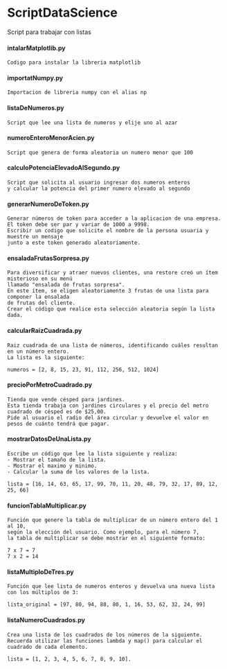 # ScriptDataScience

Script para trabajar con listas

#### intalarMatplotlib.py
    Codigo para instalar la libreria matplotlib

#### importatNumpy.py
    Importacion de libreria numpy con el alias np

#### listaDeNumeros.py
    Script que lee una lista de numeros y elije uno al azar

#### numeroEnteroMenorAcien.py
    Script que genera de forma aleatoria un numero menor que 100

#### calculoPotenciaElevadoAlSegundo.py
    Script que solicita al usuario ingresar dos numeros enteros
    y calcular la potencia del primer numero elevado al segundo

#### generarNumeroDeToken.py
    Generar números de token para acceder a la aplicacion de una empresa.
    El token debe ser par y variar de 1000 a 9998.
    Escribir un codigo que solicite el nombre de la persona usuaria y muestre un mensaje
    junto a este token generado aleatoriamente.

#### ensaladaFrutasSorpresa.py
    Para diversificar y atraer nuevos clientes, una restore creó un ítem misterioso en su menú 
    llamado "ensalada de frutas sorpresa". 
    En este ítem, se eligen aleatoriamente 3 frutas de una lista para componer la ensalada 
    de frutas del cliente. 
    Crear el código que realice esta selección aleatoria según la lista dada.

#### calcularRaizCuadrada.py
    Raiz cuadrada de una lista de números, identificando cuáles resultan en un número entero. 
    La lista es la siguiente:

    numeros = [2, 8, 15, 23, 91, 112, 256, 512, 1024]

#### precioPorMetroCuadrado.py
    Tienda que vende césped para jardines. 
    Esta tienda trabaja con jardines circulares y el precio del metro cuadrado de césped es de $25,00.
    Pide al usuario el radio del área circular y devuelve el valor en pesos de cuánto tendrá que pagar.

#### mostrarDatosDeUnaLista.py
    Escribe un código que lee la lista siguiente y realiza:
    - Mostrar el tamaño de la lista.
    - Mostrar el maximo y minimo.
    - Calcular la suma de los valores de la lista.

    lista = [16, 14, 63, 65, 17, 99, 70, 11, 20, 48, 79, 32, 17, 89, 12, 25, 66]

#### funcionTablaMultiplicar.py
    Función que genere la tabla de multiplicar de un número entero del 1 al 10, 
    según la elección del usuario. Como ejemplo, para el número 7, 
    la tabla de multiplicar se debe mostrar en el siguiente formato:

    7 x 7 = 7
    7 x 2 = 14

#### listaMultiploDeTres.py
    Función que lee lista de numeros enteros y devuelva una nueva lista con los múltiplos de 3:

    lista_original = [97, 80, 94, 88, 80, 1, 16, 53, 62, 32, 24, 99]

#### listaNumeroCuadrados.py
    Crea una lista de los cuadrados de los números de la siguiente.
    Recuerda utilizar las funciones lambda y map() para calcular el cuadrado de cada elemento.

    lista = [1, 2, 3, 4, 5, 6, 7, 8, 9, 10]. 

